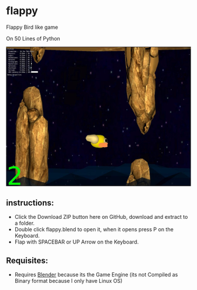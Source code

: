 flappy
======

Flappy Bird like game

On 50 Lines of Python


![screenshot](https://raw.githubusercontent.com/juancarlospaco/flappy/master/flappy_game.jpg)


instructions:
-------------

- Click the Download ZIP button here on GitHub, download and extract to a folder.
- Double click flappy.blend to open it, when it opens press P on the Keyboard.
- Flap with SPACEBAR or UP Arrow on the Keyboard.

Requisites:
-----------

- Requires [Blender](http://www.blender.org/download) because its the Game Engine (its not Compiled as Binary format because I only have Linux OS)
